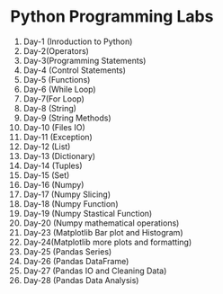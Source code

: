 # Python Programming Labs
  1. Day-1 (Inroduction to Python)
  2. Day-2(Operators)
  3. Day-3(Programming Statements)
  4. Day-4 (Control Statements)
  5. Day-5 (Functions)
  6. Day-6 (While Loop)
  7. Day-7(For Loop)
  8. Day-8 (String)
  9. Day-9 (String Methods)
  10. Day-10 (Files IO)
  11. Day-11 (Exception)
  12. Day-12 (List)
  13. Day-13 (Dictionary)
  14. Day-14 (Tuples)
  15. Day-15 (Set)
  16. Day-16 (Numpy)
  17. Day-17 (Numpy Slicing)
  18. Day-18 (Numpy Function)
  19. Day-19 (Numpy Stastical Function)
  20. Day-20 (Numpy mathematical operations)
  21. Day-23 (Matplotlib Bar plot and Histogram)
  22. Day-24(Matplotlib more plots and formatting)
  23. Day-25 (Pandas Series)
  24. Day-26 (Pandas DataFrame)
  25. Day-27 (Pandas IO and Cleaning Data)
  26. Day-28 (Pandas Data Analysis)